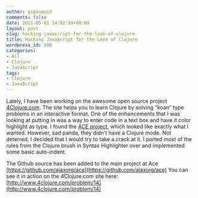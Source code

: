 ```yaml
---
author: gigasquid
comments: false
date: 2011-05-01 14:02:39+00:00
layout: post
slug: hacking-javascript-for-the-love-of-clojure
title: Hacking JavaScript for the Love of Clojure
wordpress_id: 190
categories:
- All
- Clojure
- JavaScript
tags:
- Clojure
- JavaScript
---
```


Lately, I have been working on the awesome open source project [4Clojure.com](http://www.4clojure.com/). The site helps you to learn Clojure by solving “koan” type problems in an interactive format. One of the enhancements that I was looking at putting in was a way to enter code in a text box and have it color highlight as type. I found the [ACE project](http://ace.ajax.org/), which looked like exactly what I wanted. However, sad panda, they didn't have a Clojure mode. Not deterred, I decided that I would try to take a crack at it. I ported most of the rules from the Clojure brush in Syntax Highlighter over and implemented some basic auto-indent.

The Github source has been added to the main project at Ace [https://github.com/ajaxorg/ace](https://github.com/ajaxorg/ace)
You can see it in action on the 4Clojure.com site here: [http://www.4clojure.com/problem/14](http://www.4clojure.com/problem/14)

